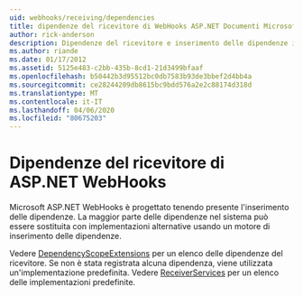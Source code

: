 ```yaml
---
uid: webhooks/receiving/dependencies
title: dipendenze del ricevitore di WebHooks ASP.NET Documenti Microsoft
author: rick-anderson
description: Dipendenze del ricevitore e inserimento delle dipendenze in ASP.NET WebHook.
ms.author: riande
ms.date: 01/17/2012
ms.assetid: 5125e483-c2bb-435b-8cd1-21d3499bfaaf
ms.openlocfilehash: b50442b3d95512bc0db7583b93de3bbef2d4bb4a
ms.sourcegitcommit: ce28244209db8615bc9bdd576a2e2c88174d318d
ms.translationtype: MT
ms.contentlocale: it-IT
ms.lasthandoff: 04/06/2020
ms.locfileid: "80675203"
---
```

# <a name="aspnet-webhooks-receiver-dependencies"></a>Dipendenze del ricevitore di ASP.NET WebHooks

Microsoft ASP.NET WebHooks è progettato tenendo presente l'inserimento delle dipendenze. La maggior parte delle dipendenze nel sistema può essere sostituita con implementazioni alternative usando un motore di inserimento delle dipendenze.

Vedere [DependencyScopeExtensions](https://github.com/aspnet/aspnetWebHooks/blob/master/src/Microsoft.AspNet.WebHooks.Receivers/Extensions/DependencyScopeExtensions.cs) per un elenco delle dipendenze del ricevitore. Se non è stata registrata alcuna dipendenza, viene utilizzata un'implementazione predefinita. Vedere [ReceiverServices](https://github.com/aspnet/aspnetWebHooks/blob/master/src/Microsoft.AspNet.WebHooks.Receivers/Services/ReceiverServices.cs) per un elenco delle implementazioni predefinite.
